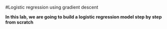 #Logistic regression using gradient descent

**In this lab, we are going to build a logistic regression model step by step from scratch**
